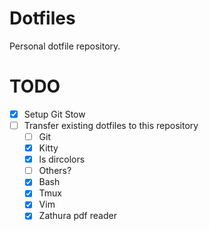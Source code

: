 # Dotfiles

Personal dotfile repository.

# TODO

- [x] Setup Git Stow
- [ ] Transfer existing dotfiles to this repository
  - [ ] Git
  - [x] Kitty
  - [x] ls dircolors
  - [ ] Others?
  - [x] Bash
  - [x] Tmux
  - [x] Vim
  - [x] Zathura pdf reader

